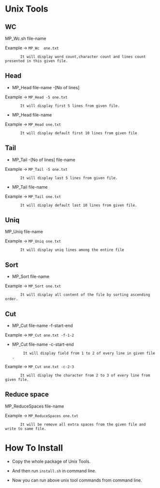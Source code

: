 Unix Tools
==========

## WC

MP_Wc.sh  file-name           

Example ->    `MP_Wc  one.txt`
           
           It will display word count,character count and lines count presented in this given file.


## Head

* MP_Head  file-name  -[No of lines] 

Example ->  `MP_Head -5 one.txt`

           It will display first 5 lines from given file.
           

* MP_Head file-name 
           
Example -> `MP_Head one.txt`
           
           It will display default first 10 lines from given file


## Tail

* MP_Tail -[No of lines]  file-name
           
Example ->  `MP_Tail -5 one.txt`

           It will display last 5 lines from given file.


* MP_Tail file-name 
           
Example -> `MP_Tail one.txt`
           
           It will display default last 10 lines from given file.


## Uniq

MP_Uniq file-name
           
Example -> `MP_Uniq one.txt`

           It will display uniq lines among the entire file


## Sort

* MP_Sort file-name
           
Example -> `MP_Sort one.txt`

           It will display all content of the file by sorting ascending order.


## Cut

* MP_Cut file-name -f-start-end
           
Example -> `MP_Cut one.txt -f-1-2 `

* MP_Cut file-name -c-start-end

           It will display field from 1 to 2 of every line in given file .
           
Example -> `MP_Cut one.txt -c-2-3`

           It will display the character from 2 to 3 of every line from given file.


## Reduce space

MP_ReduceSpaces file-name

Example -> `MP_ReduceSpaces one.txt`

           It will be remove all extra spaces from the given file and write to same file.


How To Install
==============

* Copy the whole package of Unix Tools.

* And then run `install.sh` in command line.

* Now you can run above unix tool commands from command line.

